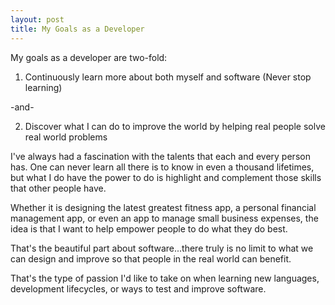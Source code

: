 ```yaml
---
layout: post
title: My Goals as a Developer
---
```


My goals as a developer are two-fold:

1. Continuously learn more about both myself and software (Never stop learning)

-and-

2. Discover what I can do to improve the world by helping real people solve real world problems


I've always had a fascination with the talents that each and every person has.  One can never learn all there is to know in even a thousand lifetimes, but what I do have the power to do is highlight and complement those skills that other people have.

Whether it is designing the latest greatest fitness app, a personal financial management app, or even an app to manage small business expenses, the idea is that I want to help empower people to do what they do best.

That's the beautiful part about software...there truly is no limit to what we can design and improve so that people in the real world can benefit.

That's the type of passion I'd like to take on when learning new languages, development lifecycles, or ways to test and improve software.